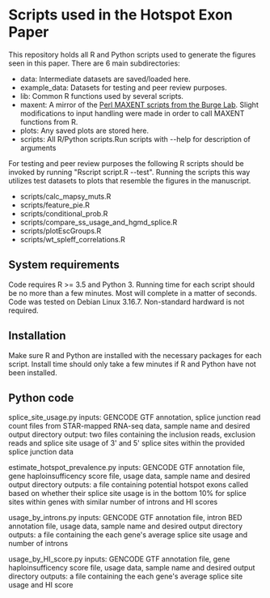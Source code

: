 # Scripts used in the Hotspot Exon Paper

This repository holds all R and Python scripts used to generate the figures seen in this paper. There are 6 main subdirectories:
* data: Intermediate datasets are saved/loaded here.
* example\_data: Datasets for testing and peer review purposes.
* lib: Common R functions used by several scripts.
* maxent: A mirror of the [Perl MAXENT scripts from the Burge Lab](http://genes.mit.edu/burgelab/maxent/Xmaxentscan_scoreseq.html). Slight modifications to input handling were made in order to call MAXENT functions from R.
* plots: Any saved plots are stored here.
* scripts: All R/Python scripts.Run scripts with --help for description of arguments

For testing and peer review purposes the following R scripts should be invoked by running "Rscript script.R --test". Running the scripts this way utilizes test datasets to plots that resemble the figures in the manuscript.
* scripts/calc\_mapsy\_muts.R
* scripts/feature\_pie.R
* scripts/conditional\_prob.R
* scripts/compare\_ss\_usage\_and\_hgmd\_splice.R
* scripts/plotEscGroups.R
* scripts/wt\_spleff\_correlations.R

## System requirements
Code requires R >= 3.5 and Python 3. Running time for each script should be no more than a few minutes. Most will complete in a matter of seconds. Code was tested on Debian Linux 3.16.7. Non-standard hardward is not required.

## Installation
Make sure R and Python are installed with the necessary packages for each script. Install time should only take a few minutes if R and Python have not been installed.


## Python code
splice\_site\_usage.py
	inputs: GENCODE GTF annotation, splice junction read count files from STAR-mapped RNA-seq data, sample name and desired output directory
	output: two files containing the inclusion reads, exclusion reads and splice site usage of 3' and 5' splice sites within the provided splice junction data

estimate\_hotspot\_prevalence.py
	inputs: GENCODE GTF annotation file, gene haploinsufficency score file, usage data, sample name and desired output directory
	outputs: a file containing potential hotspot exons called based on whether their splice site usage is in the bottom 10% for splice sites within genes with similar number of introns and HI scores

usage\_by\_introns.py
	inputs: GENCODE GTF annotation file, intron BED annotation file, usage data, sample name and desired output directory
	outputs: a file containing the each gene's average splice site usage and number of introns

usage\_by\_HI\_score.py
	inputs: GENCODE GTF annotation file, gene haploinsufficency score file, usage data, sample name and desired output directory
	outputs: a file containing the each gene's average splice site usage and HI score
